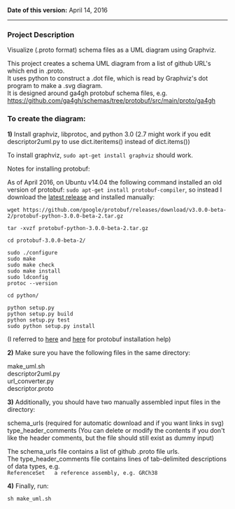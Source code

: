 **Date of this version:** April 14, 2016

* * * * * * * * * *

### Project Description

Visualize (.proto format) schema files as a UML diagram using Graphviz.

This project creates a schema UML diagram from a list of github URL's which end in .proto.  
It uses python to construct a .dot file, which is read by Graphviz's dot program to make a .svg diagram.  
It is designed around ga4gh protobuf schema files, e.g. https://github.com/ga4gh/schemas/tree/protobuf/src/main/proto/ga4gh

### To create the diagram:

**1)** Install graphviz, libprotoc, and python 3.0 (2.7 might work if you edit descriptor2uml.py to use dict.iteritems() instead of dict.items())

To install graphviz, `sudo apt-get install graphviz` should work.

Notes for installing protobuf:

As of April 2016, on Ubuntu v14.04 the following command installed an old version of protobuf: `sudo apt-get install protobuf-compiler`, so instead I download the [latest release](https://github.com/google/protobuf/releases/) and installed manually:

`wget https://github.com/google/protobuf/releases/download/v3.0.0-beta-2/protobuf-python-3.0.0-beta-2.tar.gz`

`tar -xvzf protobuf-python-3.0.0-beta-2.tar.gz`

`cd protobuf-3.0.0-beta-2/`

`sudo ./configure`  
`sudo make`  
`sudo make check`  
`sudo make install`  
`sudo ldconfig`  
`protoc --version`  

`cd python/`  

`python setup.py`  
`python setup.py build`  
`python setup.py test`  
`sudo python setup.py install`

(I referred to [here](http://www.confusedcoders.com/random/how-to-install-protocol-buffer-2-5-0-on-ubuntu-13-04) and [here](https://github.com/BVLC/caffe/issues/2092#issuecomment-98917616) for protobuf installation help)

**2)** Make sure you have the following files in the same directory:

make_uml.sh  
descriptor2uml.py  
url_converter.py  
descriptor.proto  

**3)** Additionally, you should have two manually assembled input files in the directory:

schema_urls (required for automatic download and if you want links in svg)  
type_header_comments (You can delete or modify the contents if you don't like the header comments, but the file should still exist as dummy input)

The schema_urls file contains a list of github .proto file urls.  
The type_header_comments file contains lines of tab-delimited descriptions of data types, e.g.  
`ReferenceSet	a reference assembly, e.g. GRCh38`

**4)** Finally, run:

`sh make_uml.sh`